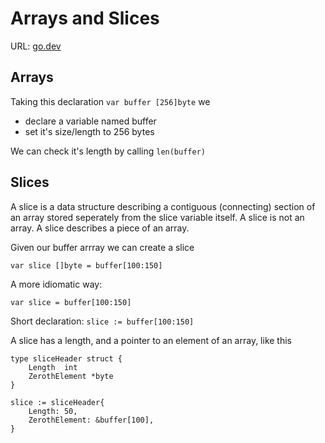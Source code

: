 # Arrays and Slices

URL: [go.dev](https://go.dev/blog/slices)

## Arrays

Taking this declaration `var buffer [256]byte` we 
- declare a variable named buffer 
- set it's size/length to 256 bytes

We can check it's length by calling `len(buffer)` 


## Slices 

A slice is a data structure describing a contiguous (connecting) section of an array stored seperately from the slice variable itself.
A slice is not an array. A slice describes a piece of an array.


Given our buffer arrray we can create a slice 
```
var slice []byte = buffer[100:150]
```

A more idiomatic way: 
```
var slice = buffer[100:150]
```

Short declaration: 
`slice := buffer[100:150]`

A slice has a length, and a pointer to an element of an array, like this

```
type sliceHeader struct {
    Length  int
    ZerothElement *byte
}

slice := sliceHeader{
    Length: 50,
    ZerothElement: &buffer[100],
}
```
